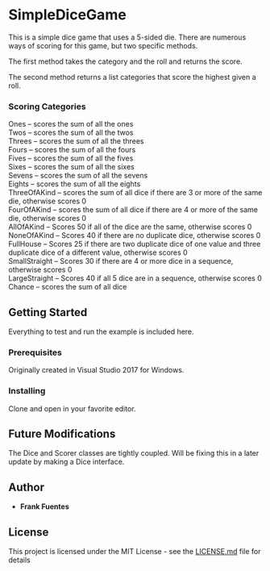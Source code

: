 # SimpleDiceGame

This is a simple dice game that uses a 5-sided die. There are numerous ways of scoring for this game, but two specific methods.  
  
The first method takes the category and the roll and returns the score.
  
The second method returns a list categories that score the highest given a roll.  
  
### Scoring Categories

Ones – scores the sum of all the ones  
Twos – scores the sum of all the twos  
Threes – scores the sum of all the threes  
Fours – scores the sum of all the fours  
Fives – scores the sum of all the fives  
Sixes – scores the sum of all the sixes  
Sevens – scores the sum of all the sevens  
Eights – scores the sum of all the eights  
ThreeOfAKind – scores the sum of all dice if there are 3 or more of the same die, otherwise scores 0  
FourOfAKind – scores the sum of all dice if there are 4 or more of the same die, otherwise scores 0  
AllOfAKind – Scores 50 if all of the dice are the same, otherwise scores 0  
NoneOfAKind – Scores 40 if there are no duplicate dice, otherwise scores 0  
FullHouse – Scores 25 if there are two duplicate dice of one value and three duplicate dice of a different value, otherwise scores 0  
SmallStraight – Scores 30 if there are 4 or more dice in a sequence, otherwise scores 0  
LargeStraight – Scores 40 if all 5 dice are in a sequence, otherwise scores 0
Chance – scores the sum of all dice  

## Getting Started

Everything to test and run the example is included here.

### Prerequisites

Originally created in Visual Studio 2017 for Windows.

### Installing

Clone and open in your favorite editor.

## Future Modifications

The Dice and Scorer classes are tightly coupled. Will be fixing this in a later update by making a Dice interface.

## Author

* **Frank Fuentes**

## License

This project is licensed under the MIT License - see the [LICENSE.md](LICENSE.md) file for details
